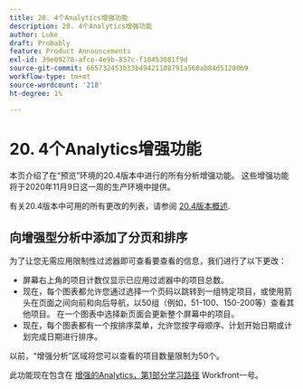 ```yaml
---
title: 20. 4个Analytics增强功能
description: 20. 4个Analytics增强功能
author: Luke
draft: Probably
feature: Product Announcements
exl-id: 39e09278-afce-4e9b-857c-f18453081f9d
source-git-commit: 665732453b33b49421108791a560ab84d51280b9
workflow-type: tm+mt
source-wordcount: '218'
ht-degree: 1%

---
```


# 20. 4个Analytics增强功能

本页介绍了在“预览”环境的20.4版本中进行的所有分析增强功能。 这些增强功能将于2020年11月9日这一周的生产环境中提供。

有关20.4版本中可用的所有更改的列表，请参阅 [20.4版本概述](../../../product-announcements/product-releases/20.4-release-activity/20-4-release-overview.md).

## 向增强型分析中添加了分页和排序

为了让您无需应用限制性过滤器即可查看要查看的信息，我们进行了以下更改：

* 屏幕右上角的项目计数仅显示已应用过滤器中的项目总数。
* 现在，每个图表都允许您通过选择一个页码以跳转到一组特定项目，或使用箭头在页面之间向前和向后导航，以50组（例如，51-100、150-200等）查看其他项目。 在一个图表中选择新页面会更新整个屏幕中的项目。
* 现在，每个图表都有一个按排序菜单，允许您按字母顺序、计划开始日期或计划完成日期进行排序。

以前，“增强分析”区域将您可以查看的项目数量限制为50个。

此功能现在包含在 [增强的Analytics，第1部分学习路径](https://one.workfront.com/s/learningpath2/enhanced-analytics-part-1-overview-20Y0z000000bmgOEAQ) Workfront一号。
